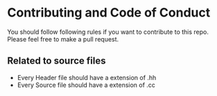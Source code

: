# Contributing and Code of Conduct

You should follow following rules if you want to contribute to this repo. Please feel free to make a pull request.

## Related to source files
* Every Header file should have a extension of .hh
* Every Source file should have a extension of .cc




